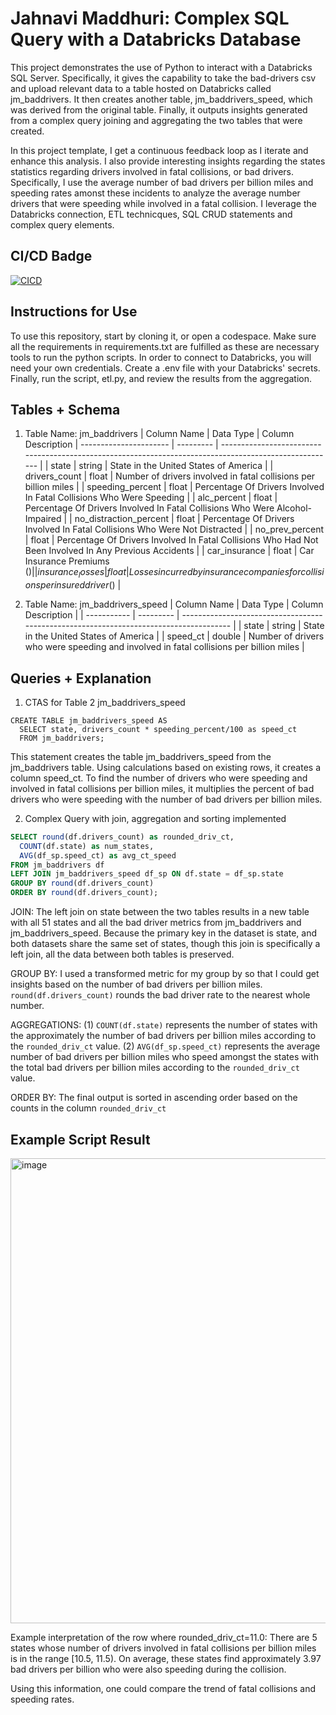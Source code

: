 # Jahnavi Maddhuri: Complex SQL Query with a Databricks Database
This project demonstrates the use of Python to interact with a Databricks SQL Server. Specifically, it gives the capability to take the bad-drivers csv and upload relevant data to a table hosted on Databricks called jm_baddrivers. It then creates another table, jm_baddrivers_speed, which was derived from the original table. Finally, it outputs insights generated from a complex query joining and aggregating the two tables that were created. 

In this project template, I get a continuous feedback loop as I iterate and enhance this analysis. I also provide interesting insights regarding the states statistics regarding drivers involved in fatal collisions, or bad drivers. Specifically, I use the average number of bad drivers per billion miles and speeding rates amonst these incidents to analyze the average number drivers that were speeding while involved in a fatal collision. I leverage the Databricks connection, ETL technicques, SQL CRUD statements and complex query elements. 

## CI/CD Badge
[![CICD](https://github.com/nogibjj/JahnaviM-ComplexSQL/actions/workflows/cicd.yml/badge.svg)](https://github.com/nogibjj/JahnaviM-ComplexSQL/actions/workflows/cicd.yml)

## Instructions for Use
To use this repository, start by cloning it, or open a codespace. Make sure all the requirements in requirements.txt are fulfilled as these are necessary tools to run the python scripts. In order to connect to Databricks, you will need your own credentials. Create a .env file with your Databricks' secrets. Finally, run the script, etl.py, and review the results from the aggregation.

## Tables + Schema
1. Table Name: jm_baddrivers
| Column Name            | Data Type | Column Description
| ---------------------- | --------- | ------------------------------------------------------------------------------------------------------ |
| state                  | string    | State in the United States of America                                                                  |
| drivers_count          | float     | Number of drivers involved in fatal collisions per billion miles                                       |
| speeding_percent       | float     | Percentage Of Drivers Involved In Fatal Collisions Who Were Speeding                                   |
| alc_percent            | float     | Percentage Of Drivers Involved In Fatal Collisions Who Were Alcohol-Impaired                           |
| no_distraction_percent | float     | Percentage Of Drivers Involved In Fatal Collisions Who Were Not Distracted                             |
| no_prev_percent        | float     | Percentage Of Drivers Involved In Fatal Collisions Who Had Not Been Involved In Any Previous Accidents |
| car_insurance          | float     | Car Insurance Premiums ($)                                                                             |
| insurance_losses       | float     | Losses incurred by insurance companies for collisions per insured driver ($)                           |

2. Table Name: jm_baddrivers_speed
| Column Name | Data Type | Column Description                                                                     |
| ----------- | --------- | -------------------------------------------------------------------------------------- |
| state       | string    | State in the United States of America                                                  |
| speed_ct    | double    | Number of drivers who were speeding and involved in fatal collisions per billion miles |

## Queries + Explanation
1. CTAS for Table 2 jm_baddrivers_speed
```
CREATE TABLE jm_baddrivers_speed AS
  SELECT state, drivers_count * speeding_percent/100 as speed_ct
  FROM jm_baddrivers;
```
This statement creates the table jm_baddrivers_speed from the jm_baddrivers table. Using calculations based on existing rows, it creates a column speed_ct. To find the number of drivers who were speeding and involved in fatal collisions per billion miles, it multiplies the percent of bad drivers who were speeding with the number of bad drivers per billion miles.

2. Complex Query with join, aggregation and sorting implemented

```sql
SELECT round(df.drivers_count) as rounded_driv_ct,
  COUNT(df.state) as num_states,
  AVG(df_sp.speed_ct) as avg_ct_speed
FROM jm_baddrivers df
LEFT JOIN jm_baddrivers_speed df_sp ON df.state = df_sp.state
GROUP BY round(df.drivers_count)
ORDER BY round(df.drivers_count);
```
JOIN: The left join on state between the two tables results in a new table with all 51 states and all the bad driver metrics from jm_baddrivers and jm_baddrivers_speed. Because the primary key in the dataset is state, and both datasets share the same set of states, though this join is specifically a left join, all the data between both tables is preserved.

GROUP BY: I used a transformed metric for my group by so that I could get insights based on the number of bad drivers per billion miles. ```round(df.drivers_count)``` rounds the bad driver rate to the nearest whole number.

AGGREGATIONS: (1) ```COUNT(df.state)``` represents the number of states with the approximately the number of bad drivers per billion miles according to the ```rounded_driv_ct``` value.
              (2) ```AVG(df_sp.speed_ct)``` represents the average number of bad drivers per billion miles who speed amongst the states with the total bad drivers per billion miles according to the ```rounded_driv_ct``` 
              value.

ORDER BY: The final output is sorted in ascending order based on the counts in the column ```rounded_driv_ct```


## Example Script Result
<img width="744" alt="image" src="https://github.com/user-attachments/assets/c5cdb2b8-6b14-4d46-8858-c8ccfe9eacec">

Example interpretation of the row where rounded_driv_ct=11.0:
There are 5 states whose number of drivers involved in fatal collisions per billion miles is in the range [10.5, 11.5). On average, these states find approximately 3.97 bad drivers per billion who were also speeding during the collision.

Using this information, one could compare the trend of fatal collisions and speeding rates. 



